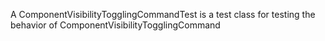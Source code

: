A ComponentVisibilityTogglingCommandTest is a test class for testing the behavior of ComponentVisibilityTogglingCommand